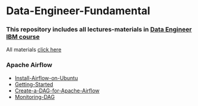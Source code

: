 # Data-Engineer-Fundamental
### This repository includes all lectures-materials in [Data Engineer IBM course](https://www.coursera.org/professional-certificates/ibm-data-engineer)

All materials [click here](https://drive.google.com/drive/folders/1KHzmCZKDc9wrKW_ov4yuZCc3QwZi8kQA?usp=sharing)

### Apache Airflow
+ [Install-Airflow-on-Ubuntu](https://vujade.co/install-apache-airflow-ubuntu-18-04/)
+ [Getting-Started](https://cf-courses-data.s3.us.cloud-object-storage.appdomain.cloud/IBM-DB0250EN-SkillsNetwork/labs/Apache%20Airflow/Getting%20Started%20with%20Apache%20Airflow/Getting%20started%20with%20Apache%20Airflow.md.html)
+ [Create-a-DAG-for-Apache-Airflow](https://cf-courses-data.s3.us.cloud-object-storage.appdomain.cloud/IBM-DB0250EN-SkillsNetwork/labs/Apache%20Airflow/Build%20a%20DAG%20using%20Airflow/Build%20a%20DAG%20using%20Airflow.md.html)
+ [Monitoring-DAG](https://cf-courses-data.s3.us.cloud-object-storage.appdomain.cloud/IBM-DB0250EN-SkillsNetwork/labs/Apache%20Airflow/Monitoring%20a%20DAG/Hands-on_Lab-_Monitoring_a_DAG.md.html)